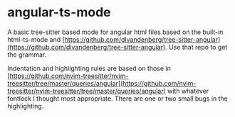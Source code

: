 # angular-ts-mode

A basic tree-sitter based mode for angular html files based on the built-in html-ts-mode and [https://github.com/dlvandenberg/tree-sitter-angular](https://github.com/dlvandenberg/tree-sitter-angular). Use that repo to get the grammar.

Indentation and highlighting rules are based on those in [https://github.com/nvim-treesitter/nvim-treesitter/tree/master/queries/angular](https://github.com/nvim-treesitter/nvim-treesitter/tree/master/queries/angular) with whatever fontlock I thought most appropriate. There are one or two small bugs in the highlighting.